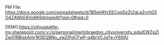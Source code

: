 PM File: https://docs.google.com/spreadsheets/d/1B5ehRVrEECoqDzZt2gLe2rchG5O4ZAWkE6Vo6K6dnIg/edit?gid=0#gid=0 

DEMO:https://cityuseattle-my.sharepoint.com/:v:/g/personal/merlobraedon_cityuniversity_edu/EWZpZIZw01RBiskAmr1K0EQBNo_xwZiPqCFwP-q4brVCJg?e=Y60ifJ
